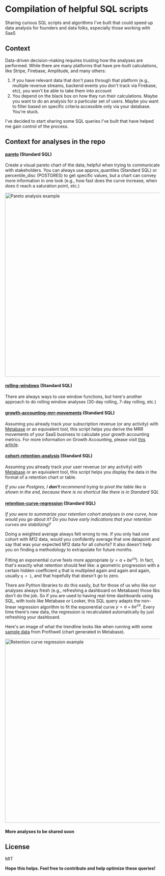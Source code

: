 # Compilation of helpful SQL scripts
Sharing curious SQL scripts and algorithms I've built that could speed up data analysis for founders and data folks, especially those working with SaaS

## Context

Data-driven decision-making requires trusting how the analyses are performed. While there are many platforms that have pre-built calculations, like Stripe, Firebase, Amplitude, and many others:
1. If you have relevant data that don't pass through that platform (e.g., multiple revenue streams, backend events you don't track via Firebase, etc), you won't be able to take them into account
2. You depend on the black box on how they run their calculations. Maybe you want to do an analysis for a particular set of users. Maybe you want to filter based on specific criteria accessible only via your database. You're stuck.

I've decided to start sharing some SQL queries I've built that have helped me gain control of the process.

## Context for analyses in the repo

#### **[pareto][pareto-analysis]** (Standard SQL)
Create a visual pareto chart of the data, helpful when trying to communicate with stakeholders.
You can always use approx_quantiles (Standard SQL) or percentile_disc (POSTGRES) to get specific values, but a chart can convey more information in one look (e.g., how fast does the curve increase, when does it reach a saturation point, etc.)

<img width="600" alt="Pareto analysis example" src="https://github.com/bnovarini/sql-analyses/assets/49925472/1f8fd603-f90d-4d6c-85ac-a661e2c497d8">

#### **[rolling-windows][rolling-windows]** (Standard SQL)
There are always ways to use window functions, but here's another approach to do rolling window analyses (30-day rolling, 7-day rolling, etc.)

#### **[growth-accounting-mrr-movements][growth-accounting-mrr-movements]** (Standard SQL)
Assuming you already track your subscription revenue (or any activity) with [Metabase][metabase] or an equivalent tool, this script helps you derive the MRR movements of your SaaS business to calculate your growth accounting metrics. For more information on Growth Accounting, please visit [this article][growth-accounting-article].

#### **[cohort-retention-analysis][cohort-retention-analysis]** (Standard SQL)
Assuming you already track your user revenue (or any activity) with [Metabase][metabase] or an equivalent tool, this script helps you display the data in the format of a retention chart or table.

_If you use Postgres, I **don't** recommend trying to pivot the table like is shown in the end, because there is no shortcut like there is in Standard SQL_

#### **[retention-curve-regression][regression-sql]** (Standard SQL)
_If you were to summarize your retention cohort analyses in one curve, how would you go about it? Do you have early indications that your retention curves are stabilizing?_

Doing a weighted average always felt wrong to me. If you only had one cohort with M12 data, would you confidently average that one datapoint and say that was your expected M12 data for all cohorts? It also doesn't help you on finding a methodology to extrapolate for future months.

Fitting an exponential curve feels more appropriate ($`y = a + b e^{cx}`$). In fact, that's exactly what retention should feel like: a geometric progression with a certain hidden coefficient `q` that is multiplied again and again and again, usually `q < 1`, and that hopefully that doesn't go to zero. 

There are Python libraries to do this easily, but for those of us who like our analyses always fresh (e.g., refreshing a dashboard on Metabase) those libs don't do the job. So if you are used to having real-time dashboards using SQL, with tools like Metabase or Looker, this SQL query adapts the non-linear regression algorithm to fit the exponential curve $`y = a + b e^{cx}`$. Every time there's new data, the regression is recalculated automatically by just refreshing your dashboard.

Here's an image of what the trendline looks like when running with some [sample data][sample-retention-data] from Profitwell (chart generated in Metabase).

<img width="600" alt="Retention curve regression example" src="https://github.com/bnovarini/sql-analyses/assets/49925472/f58162d0-8b7f-4d83-9e15-091aa5af5f8d">

#### **More analyses to be shared soon**

## License

MIT

**Hope this helps. Feel free to contribute and help optimize these queries!**

[//]: # (These are reference links used in the body of this note and get stripped out when the markdown processor does its job. There is no need to format nicely because it shouldn't be seen. Thanks SO - http://stackoverflow.com/questions/4823468/store-comments-in-markdown-syntax)

   [regression-sql]:https://github.com/bnovarini/sql-analyses/blob/main/retention-curve-regression.sql
   [sample-retention-data]:https://demo.profitwell.com/app/trends/cohorts
   [cohort-retention-analysis]:https://github.com/bnovarini/sql-analyses/blob/main/cohort-retention-analysis.sql
   [growth-accounting-mrr-movements]:https://github.com/bnovarini/sql-analyses/blob/main/growth-accounting.sql
   [metabase]:https://www.metabase.com/
   [rolling-windows]:https://github.com/bnovarini/sql-analyses/blob/main/rolling-windows.sql
   [pareto-analysis]:https://github.com/bnovarini/sql-analyses/blob/main/pareto.sql
   [growth-accounting-article]:https://tribecap.co/a-quantitative-approach-to-product-market-fit/
